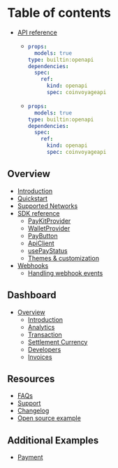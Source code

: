 # Table of contents

* [API reference](README.md)
  * ```yaml
    props:
      models: true
    type: builtin:openapi
    dependencies:
      spec:
        ref:
          kind: openapi
          spec: coinvoyageapi
    ```
  * ```yaml
    props:
      models: true
    type: builtin:openapi
    dependencies:
      spec:
        ref:
          kind: openapi
          spec: coinvoyageapi
    ```

## Overview

* [Introduction](overview/introduction.md)
* [Quickstart](overview/quickstart.md)
* [Supported Networks](overview/supported-networks.md)
* [SDK reference](overview/sdk-reference.md)
  * [PayKitProvider](overview/sdk-reference.md#paykitprovider)
  * [WalletProvider](overview/sdk-reference.md#walletprovider)
  * [PayButton](overview/sdk-reference.md#paybutton)
  * [ApiClient](overview/sdk-reference.md#api-client)
  * [usePayStatus](overview/sdk-reference.md#usepaystatus)
  * [Themes & customization](overview/sdk-reference.md#themes-and-customization)
* [Webhooks](overview/webhooks.md)
  * [Handling webhook events](overview/webhooks.md#handling-webhook-events)

## Dashboard

* [Overview](dashboard/index.md)
  * [Introduction](dashboard/index.md#introduction)
  * [Analytics](dashboard/index.md#analytics)
  * [Transaction](dashboard/index.md#transaction)
  * [Settlement Currency](dashboard/index.md#settlement-currency)
  * [Developers](dashboard/index.md#developers)
  * [Invoices](dashboard/index.md#invoices)

## Resources

* [FAQs](resources/faqs.md)
* [Support](resources/support.md)
* [Changelog](resources/changelog.md)
* [Open source example](resources/open-source-example.md)

## Additional Examples

* [Payment](additional-examples/payment.md)
